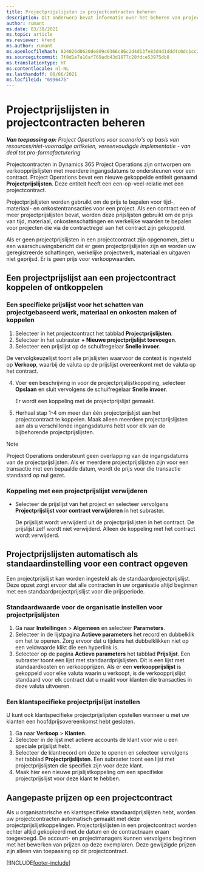 ```yaml
---
title: Projectprijslijsten in projectcontracten beheren
description: Dit onderwerp bevat informatie over het beheren van projectprijslijsten in projectcontracten.
author: rumant
ms.date: 03/30/2021
ms.topic: article
ms.reviewer: kfend
ms.author: rumant
ms.openlocfilehash: 824026d0620de809c0366c86c2d4d13fe83d4d1ddd4c0dc1cc2645ff712705d5
ms.sourcegitcommit: 7f8d1e7a16af769adb43d1877c28fdce53975db8
ms.translationtype: HT
ms.contentlocale: nl-NL
ms.lasthandoff: 08/06/2021
ms.locfileid: "6996475"
---
```

# <a name="manage-project-price-lists-on-project-contracts"></a>Projectprijslijsten in projectcontracten beheren

_**Van toepassing op:** Project Operations voor scenario's op basis van resources/niet-voorradige artikelen, vereenvoudigde implementatie - van deal tot pro-formafacturering_

Projectcontracten in Dynamics 365 Project Operations zijn ontworpen om verkoopprijslijsten met meerdere ingangsdatums te ondersteunen voor een contract. Project Operations bevat een nieuwe gekoppelde entiteit genaamd **Projectprijslijsten**. Deze entiteit heeft een een-op-veel-relatie met een projectcontract.

Projectprijslijsten worden gebruikt om de prijs te bepalen voor tijd-, materiaal- en onkostentransacties voor een project. Als een contract een of meer projectprijslijsten bevat, worden deze prijslijsten gebruikt om de prijs van tijd, materiaal, onkostenschattingen en werkelijke waarden te bepalen voor projecten die via de contractregel aan het contract zijn gekoppeld.

Als er geen projectprijslijsten in een projectcontract zijn opgenomen, ziet u een waarschuwingsbericht dat er geen projectprijslijsten zijn en worden uw geregistreerde schattingen, werkelijke projectwerk, materiaal en uitgaven niet geprijsd. Er is geen prijs voor verkoopwaarden.

## <a name="associate-or-unassociate-a-project-price-list-on-a-project-contract"></a>Een projectprijslijst aan een projectcontract koppelen of ontkoppelen

### <a name="create-or-associate-a-specific-price-list-for-estimating-project-based-work-material-and-expenses"></a>Een specifieke prijslijst voor het schatten van projectgebaseerd werk, materiaal en onkosten maken of koppelen

1. Selecteer in het projectcontract het tabblad **Projectprijslijsten**.
2. Selecteer in het subraster **+ Nieuwe projectprijslijst toevoegen**.
3. Selecteer een prijslijst op de schuifregelaar **Snelle invoer**. 

  De vervolgkeuzelijst toont alle prijslijsten waarvoor de context is ingesteld op **Verkoop**, waarbij de valuta op de prijslijst overeenkomt met de valuta op het contract.
  
4. Voer een beschrijving in voor de projectprijslijstkoppeling, selecteer **Opslaan** en sluit vervolgens de schuifregelaar **Snelle invoer**.

   Er wordt een koppeling met de projectprijslijst gemaakt.
   
5. Herhaal stap 1-4 om meer dan één projectprijslijst aan het projectcontract te koppelen. Maak alleen meerdere projectprijslijsten aan als u verschillende ingangsdatums hebt voor elk van de bijbehorende projectprijslijsten.

> [!NOTE]
> Project Operations ondersteunt geen overlapping van de ingangsdatums van de projectprijslijsten. Als er meerdere projectprijslijsten zijn voor een transactie met een bepaalde datum, wordt de prijs voor die transactie standaard op nul gezet.

### <a name="remove-a-project-price-list-association"></a>Koppeling met een projectprijslijst verwijderen

- Selecteer de prijslijst van het project en selecteer vervolgens **Projectprijslijst voor contract verwijderen** in het subraster. 

  De prijslijst wordt verwijderd uit de projectprijslijsten in het contract. De prijslijst zelf wordt niet verwijderd. Alleen de koppeling met het contract wordt verwijderd.

## <a name="set-up-automatic-defaulting-of-project-price-lists-on-a-contract"></a>Projectprijslijsten automatisch als standaardinstelling voor een contract opgeven

Een projectprijslijst kan worden ingesteld als de standaardprojectprijslijst. Deze opzet zorgt ervoor dat alle contracten in uw organisatie altijd beginnen met een standaardprojectprijslijst voor die prijsperiode.

### <a name="set-up-the-organizational-default-for-project-price-lists"></a>Standaardwaarde voor de organisatie instellen voor projectprijslijsten

1. Ga naar **Instellingen** > **Algemeen** en selecteer **Parameters**.
2. Selecteer in de lijstpagina **Actieve parameters** het record en dubbelklik om het te openen. Zorg ervoor dat u tijdens het dubbelklikken niet op een veldwaarde klikt die een hyperlink is. 
3. Selecteer op de pagina **Actieve parameters** het tabblad **Prijslijst**. Een subraster toont een lijst met standaardprijslijsten. Dit is een lijst met standaardkosten en verkoopprijzen. Als er een **verkoopprijslijst** is gekoppeld voor elke valuta waarin u verkoopt, is de verkoopprijslijst standaard voor elk contract dat u maakt voor klanten die transacties in deze valuta uitvoeren.

### <a name="set-up-a-customer-specific-project-price-list"></a>Een klantspecifieke projectprijslijst instellen

U kunt ook klantspecifieke projectprijslijsten opstellen wanneer u met uw klanten een hoofdprijsovereenkomst hebt gesloten.

1. Ga naar **Verkoop** > **Klanten**.
2. Selecteer in de lijst met actieve accounts de klant voor wie u een speciale prijslijst hebt.
3. Selecteer de klantrecord om deze te openen en selecteer vervolgens het tabblad **Projectprijslijsten**. Een subraster toont een lijst met projectprijslijsten die specifiek zijn voor deze klant. 
4. Maak hier een nieuwe prijslijstkoppeling om een specifieke projectprijslijst voor deze klant te hebben.

## <a name="custom-pricing-on-a-project-contract"></a>Aangepaste prijzen op een projectcontract

Als u organisatorische en klantspecifieke standaardprijslijsten hebt, worden uw projectcontracten automatisch gemaakt met deze projectprijslijstkoppelingen. Projectprijslijsten in een projectcontract worden echter altijd gekopieerd met de datum en de contractnaam eraan toegevoegd. De account- en projectmanagers kunnen vervolgens beginnen met het bewerken van prijzen op deze exemplaren. Deze gewijzigde prijzen zijn alleen van toepassing op dit projectcontract.


[!INCLUDE[footer-include](../includes/footer-banner.md)]
